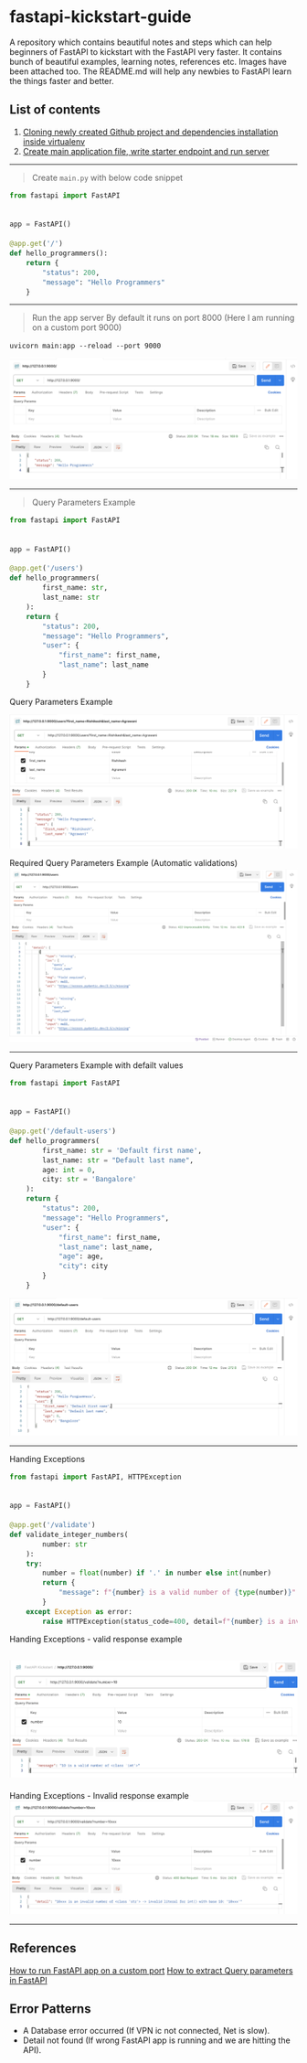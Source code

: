 # fastapi-kickstart-guide
A repository which contains beautiful notes and steps which can help beginners of FastAPI to kickstart with the FastAPI very faster. It contains bunch of beautiful examples, learning notes, references etc. Images have been attached too. The README.md will help any newbies to FastAPI learn the things faster and better.

## List of contents

1. [Cloning newly created Github project and dependencies installation inside virtualenv](./resources/docs/01_virtualenv_and_dependencies_installations.md)
2. [Create main application file, write starter endpoint and run server](./resources/docs/02_create_main_application_file_and_runserver.md)

---

> Create `main.py` with below code snippet

```python
from fastapi import FastAPI


app = FastAPI()

@app.get('/')
def hello_programmers():
    return {
        "status": 200,
        "message": "Hello Programmers"
    }
```
---

> Run the app server 
> By default it runs on port 8000 (Here I am running on a custom port 9000)

`uvicorn main:app --reload --port 9000`

![Run server and test the API](./resources/images/01_postman_hello_world_my_first_fast_api_endpoint_from_scratch.png)

---

> Query Parameters Example

```python
from fastapi import FastAPI


app = FastAPI()

@app.get('/users')
def hello_programmers(
        first_name: str,
        last_name: str
    ):
    return {
        "status": 200,
        "message": "Hello Programmers",
        "user": {
            "first_name": first_name,
            "last_name": last_name
        }
    }
```

Query Parameters Example

![Query Parameters Example](./resources/images/02_postman_query_parameters_example.png)

Required Query Parameters Example (Automatic validations)
![Required Query Parameters Example](./resources/images/03_required_query_parameters.png)

---

Query Parameters Example with defailt values

```python
from fastapi import FastAPI


app = FastAPI()

@app.get('/default-users')
def hello_programmers(
        first_name: str = 'Default first name',
        last_name: str = "Default last name",
        age: int = 0,
        city: str = 'Bangalore'
    ):
    return {
        "status": 200,
        "message": "Hello Programmers",
        "user": {
            "first_name": first_name,
            "last_name": last_name,
            "age": age,
            "city": city
        }
    }
```

![Query parameters with default values](./resources/images/04_query_parameters_with_default_values.png)

---

Handing Exceptions

```python
from fastapi import FastAPI, HTTPException


app = FastAPI()

@app.get('/validate')
def validate_integer_numbers(
        number: str
    ):
    try:
        number = float(number) if '.' in number else int(number)
        return {
            "message": f"{number} is a valid number of {type(number)}"
        } 
    except Exception as error:
        raise HTTPException(status_code=400, detail=f"{number} is a invalid number of {type(number)} -> {error}")
```

Handing Exceptions - valid response example

![Handing Exceptions v1](./resources/images/05_handing_exceptions_1.png)
---
Handing Exceptions - Invalid response example
![Handing Exceptions v2](./resources/images/05_handing_exceptions_2.png)


---

## References

[How to run FastAPI app on a custom port](https://www.slingacademy.com/article/how-to-run-fastapi-on-a-custom-port/)
[How to extract Query parameters in FastAPI](https://www.slingacademy.com/article/how-to-extract-query-parameters-in-fastapi/)

## Error Patterns

- A Database error occurred (If VPN ic not connected, Net is slow).
- Detail not found (If wrong FastAPI app is running and we are hitting the API).